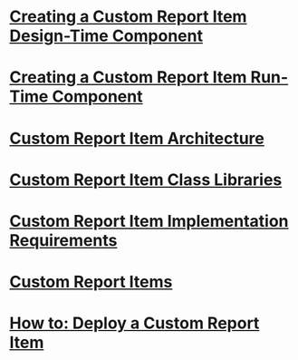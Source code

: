 # [Creating a Custom Report Item Design-Time Component](creating-a-custom-report-item-design-time-component.md)
# [Creating a Custom Report Item Run-Time Component](creating-a-custom-report-item-run-time-component.md)
# [Custom Report Item Architecture](custom-report-item-architecture.md)
# [Custom Report Item Class Libraries](custom-report-item-class-libraries.md)
# [Custom Report Item Implementation Requirements](custom-report-item-implementation-requirements.md)
# [Custom Report Items](custom-report-items.md)
# [How to: Deploy a Custom Report Item](how-to-deploy-a-custom-report-item.md)
